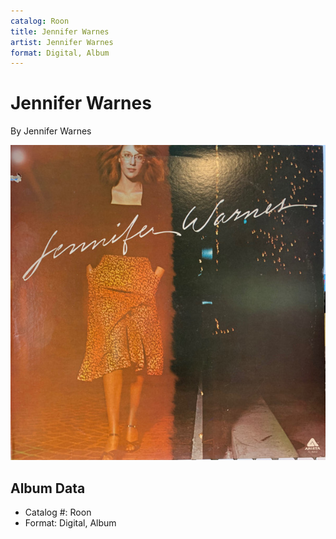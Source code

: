 ```yaml
---
catalog: Roon
title: Jennifer Warnes
artist: Jennifer Warnes
format: Digital, Album
---
```


# Jennifer Warnes

By Jennifer Warnes

![](../../assets/albumcovers/Jennifer_Warnes-Jennifer_Warnes.png)

## Album Data

- Catalog #: Roon
- Format: Digital, Album

